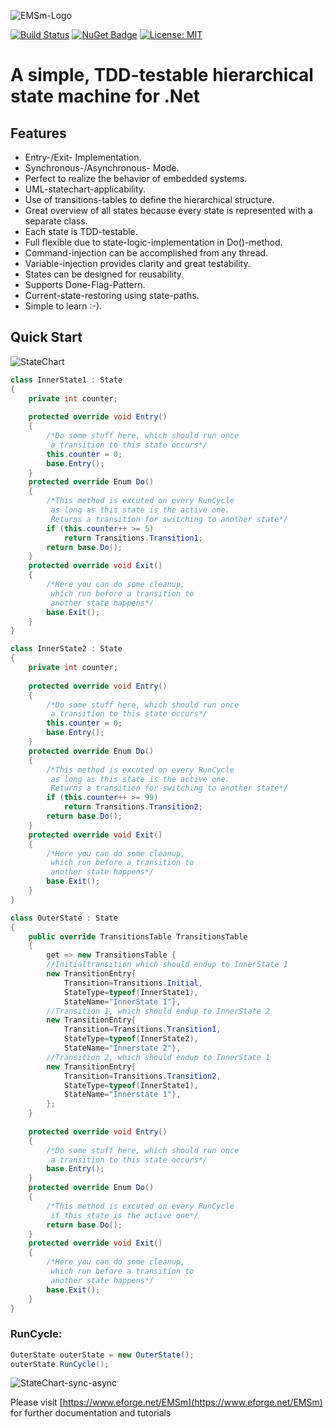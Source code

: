 ![EMSm-Logo](https://www.eforge.net/EMSmImages/0d0a3187-9e07-4475-9480-bd41b011ad73/EMSm-Logo-with-Text2.jpg)  

[![Build Status](https://dev.azure.com/ehrengrubermanfred/EMSm/_apis/build/status/EdotMdot.EMSm?branchName=master)](https://dev.azure.com/ehrengrubermanfred/EMSm/_build/latest?definitionId=3&branchName=master)
[![NuGet Badge](https://buildstats.info/nuget/EMSm)](https://www.nuget.org/packages/EMSm/)
[![License: MIT](https://img.shields.io/badge/License-MIT-yellow.svg)](https://opensource.org/licenses/MIT)  


# A simple, TDD-testable hierarchical state machine for .Net

## Features
* Entry-/Exit- Implementation.
* Synchronous-/Asynchronous- Mode.
* Perfect to realize the behavior of embedded systems.
* UML-statechart-applicability.
* Use of transitions-tables to define the hierarchical structure.
* Great overview of all states because every state is represented with a separate class.
* Each state is TDD-testable.
* Full flexible due to state-logic-implementation in Do()-method.
* Command-injection can be accomplished from any thread.
* Variable-injection provides clarity and great testability.
* States can be designed for reusability.
* Supports Done-Flag-Pattern.
* Current-state-restoring using state-paths.
* Simple to learn :-).

## Quick Start

![StateChart](https://www.eforge.net/EMSmImages/0d0a3187-9e07-4475-9480-bd41b011ad73/StateChart.jpg)

```csharp
class InnerState1 : State
{
    private int counter;
 
    protected override void Entry()
    {
        /*Do some stuff here, which should run once
         a transition to this state occurs*/
        this.counter = 0;
        base.Entry();
    }
    protected override Enum Do()
    {
        /*This method is excuted on every RunCycle 
         as long as this state is the active one.
         Returns a transition for switching to another state*/
        if (this.counter++ >= 5)
            return Transitions.Transition1;
        return base.Do();
    }
    protected override void Exit()
    {
        /*Here you can do some cleanup,
         which run before a transition to
         another state happens*/
        base.Exit();
    }
}
```

```csharp
class InnerState2 : State
{
    private int counter;
 
    protected override void Entry()
    {
        /*Do some stuff here, which should run once
         a transition to this state occurs*/
        this.counter = 0;
        base.Entry();
    }
    protected override Enum Do()
    {
        /*This method is excuted on every RunCycle 
         as long as this state is the active one.
         Returns a transition for switching to another state*/
        if (this.counter++ >= 99)
            return Transitions.Transition2;
        return base.Do();
    }
    protected override void Exit()
    {
        /*Here you can do some cleanup,
         which run before a transition to
         another state happens*/
        base.Exit();
    }
}
```

```csharp
class OuterState : State
{
    public override TransitionsTable TransitionsTable
    {
        get => new TransitionsTable {
        //Initialtransition which should endup to InnerState 1
        new TransitionEntry{    
            Transition=Transitions.Initial,
            StateType=typeof(InnerState1),
            StateName="InnerState 1"},
        //Transition 1, which should endup to InnerState 2
        new TransitionEntry{
            Transition=Transitions.Transition1,
            StateType=typeof(InnerState2),
            StateName="Innerstate 2"},
        //Transition 2, which should endup to InnerState 1
        new TransitionEntry{
            Transition=Transitions.Transition2,
            StateType=typeof(InnerState1),
            StateName="Innerstate 1"},
        };
    }
 
    protected override void Entry()
    {
        /*Do some stuff here, which should run once
         a transition to this state occurs*/
        base.Entry();
    }
    protected override Enum Do()
    {
        /*This method is excuted on every RunCycle 
         if this state is the active one*/
        return base.Do();
    }
    protected override void Exit()
    {
        /*Here you can do some cleanup,
         which run before a transition to
         another state happens*/
        base.Exit();
    }
}
```

### RunCycle:
```csharp
OuterState outerState = new OuterState();
outerState.RunCycle();
```  
![StateChart-sync-async](https://www.eforge.net/EMSmImages/0d0a3187-9e07-4475-9480-bd41b011ad73/StateChart-sync-async.jpg)  
  
  
Please visit [https://www.eforge.net/EMSm](https://www.eforge.net/EMSm) for further documentation and tutorials
